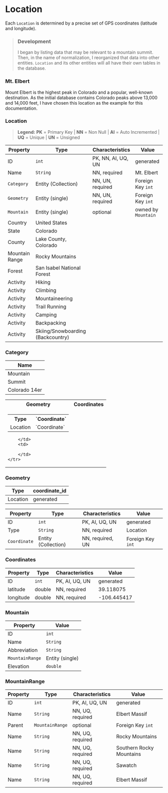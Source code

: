 # Location

Each `Location` is determined by a precise set of GPS coordinates (latitude and longitude).

> ### Development
> I began by listing data that may be relevant to a mountain summit.  Then, in the name of normalization, I reorganized that data into other entities.  `Location` and its other entities will all have their own tables in the database.

### Mt. Elbert

Mount Elbert is the highest peak in Colorado and a popular, well-known destination.  As the initial database contains Colorado peaks above 13,000 and 14,000 feet, I have chosen this location as the example for this documentation.

### Location

> **Legend:** **PK** = Primary Key | **NN** = Non Null | **AI** = Auto Incremented | **UQ** = Unique | **UN** = Unsigned


| Property | Type | Characteristics | Value |
| --- | --- | --- | --- |
| ID | `int` | PK, NN, AI, UQ, UN | generated |
| Name | `String` | NN, required | Mt. Elbert |
| `Category` | Entity (Collection) | NN, UN, required | Foreign Key `int` |
| `Geometry` | Entity (single) | NN, UN, required | Foreign Key `int` |
| `Mountain` | Entity (single) | optional | owned by `Mountain` |
| Country | United States |
| State | Colorado |
| County | Lake County, Colorado |
| Mountain Range | Rocky Mountains |
| Forest | San Isabel National Forest |
| Activity | Hiking |
| Activity | Climbing |
| Activity | Mountaineering |
| Activity | Trail Running |
| Activity | Camping |
| Activity | Backpacking |
| Activity | Skiing/Snowboarding (Backcountry) |

### Category

| Name |
| --- |
| Mountain |
| Summit |
| Colorado 14er |

<table>
    <tr>
        <th>
            Geometry
        </th>
        <th>
            Coordinates
        </th>
    </tr>
    <tr>
        <td>
            <table>
                <tr>
                    <th>Type</th>
                    <th>`Coordinate`</th>
                </tr>
                <tr>
                    <td>Location</td>
                    <td>`Coordinate`</td>
            </table>

        </td>
        <td>

        </td>
    </tr>
</table>

### Geometry

| Type | coordinate_id |
| --- | --- |
| Location | generated |

| Property | Type | Characteristics | Value |
| --- | --- | --- | --- |
| ID | `int` | PK, AI, UQ, UN | generated |
| Type | `String` | NN, required | Location |
| `Coordinate` | Entity (Collection) | NN, required, UN | Foreign Key `int` |

### Coordinates

| Property | Type | Characteristics | Value |
| --- | --- | --- | --- |
| ID | `int` | PK, AI, UQ, UN | generated |
| latitude | double | NN, required | 39.118075 |
| longitude | double | NN, required | -106.445417 |

### Mountain

| Property | Value |
| --- | --- |
| ID | `int` | PK, AI, UQ, UN | generated |
| Name | `String` | NN, UQ, required | Mount Elbert |
| Abbreviation | `String` | NN, UQ, required | Mt. Elbert |
| `MountainRange` | Entity (single) | NN, required | Foreign Key `int` |
| Elevation | `double` | NN, required, UN | 4389.12 |

### MountainRange

| Property | Type | Characteristics | Value |
| --- | --- | --- | --- |
| ID | `int` | PK, AI, UQ, UN | generated |
| Name | `String` | NN, UQ, required | Elbert Massif |
| Parent | `MountainRange` | optional | Foreign Key `int` |
| Name | `String` | NN, UQ, required | Rocky Mountains |
| Name | `String` | NN, UQ, required | Southern Rocky Mountains |
| Name | `String` | NN, UQ, required | Sawatch |
| Name | `String` | NN, UQ, required | Elbert Massif |
